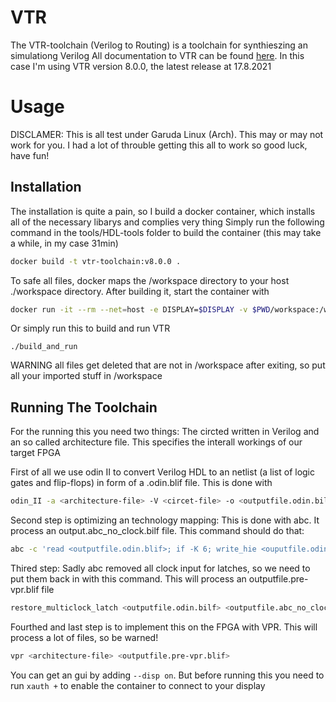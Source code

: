 # VTR
The VTR-toolchain (Verilog to Routing) is a toolchain for synthieszing an simulationg Verilog
All documentation to VTR can be found [here](https://docs.verilogtorouting.org/en/latest/).
In this case I'm using VTR version 8.0.0, the latest release at 17.8.2021

# Usage
DISCLAMER: This is all test under Garuda Linux (Arch). This may or may not work for you. I had a lot of throuble getting this all to work so good luck, have fun!

## Installation
The installation is quite a pain, so I build a docker container, which installs all of the necessary libarys and complies very thing Simply run the following command in the tools/HDL-tools folder to build the container (this may take a while, in my case 31min)
```bash
docker build -t vtr-toolchain:v8.0.0 .
```

To safe all files, docker maps the /workspace directory to your host ./workspace directory.
After building it, start the container with
```bash
docker run -it --rm --net=host -e DISPLAY=$DISPLAY -v $PWD/workspace:/workspace -v /tmp/.X11-unix:/tmp/.X11-unix vtr-toolchain:v8.0.0 bash
```

Or simply run this to build and run VTR
```
./build_and_run
```

WARNING all files get deleted that are not in /workspace after exiting, so put all your imported stuff in /workspace

## Running The Toolchain

For the running this you need two things: The circted written in Verilog and an so called architecture file. This specifies the interall workings of our target FPGA

First of all we use odin II to convert Verilog HDL to an netlist (a list of logic gates and flip-flops) in form of a .odin.blif file. This is done with
```bash
odin_II -a <architecture-file> -V <circet-file> -o <outputfile.odin.bilf>
```

Second step is optimizing an technology mapping: This is done with abc. It process an output.abc\_no\_clock.bilf file. This command should do that:
```bash
abc -c 'read <outputfile.odin.blif>; if -K 6; write_hie <ouputfile.odin.blif> <outputfile.abc_no_clock.blif>'
```

Thired step: Sadly abc removed all clock input for latches, so we need to put them back in with this command. This will process an outputfile.pre-vpr.blif file
```bash
restore_multiclock_latch <outputfile.odin.bilf> <outputfile.abc_no_clock.blif> <outputfile.pre-vpr.blif>
```

Fourthed and last step is to implement this on the FPGA with VPR. This will process a lot of files, so be warned!
```bash
vpr <architecture-file> <outputfile.pre-vpr.blif>
```

You can get an gui by adding `--disp on`. But before running this you need to run `xauth +` to enable the container to connect to your display
